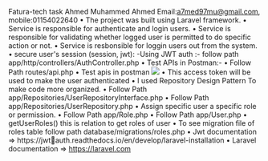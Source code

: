 Fatura-tech task
Ahmed Muhammed Ahmed 
Email:a7med97mu@gmail.com,
mobile:01154022640
• The project was built using Laravel framework.
• Service is responsible for authenticate and login users.
• Service is responsible for validating whether logged 
user is permitted to do specific action or not.
• Service is resbonsible for loggin users out from the 
system.
• secure user's session (session, jwt):
-Using JWT auth :- follow path 
app/http/controllers/AuthController.php
• Test APIs in Postman:-
• Follow Path routes/api.php
• Test apis in postman
<img src="{{url('api.jpg')}}">
• This access token will be used to make the user 
authenticated
• I used Repository Design Pattern To make code more 
organized.
• Follow Path 
app/Repositories/UserRepositoryInterface.php
• Follow Path app/Repositories/UserRepository.php
• Assign specific user a specific role or permission.
• Follow Path app/Role.php
• Follow Path app/User.php
• getUserRoles() this is relation to get roles of user
• To see migration file of roles table follow path 
database/migrations/roles.php
• Jwt documentation => https://jwtauth.readthedocs.io/en/develop/laravel-installation
• Laravel documentation => https://laravel.com